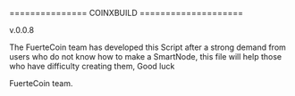=============== COINXBUILD ====================

v.0.0.8

The FuerteCoin team has developed this Script after a strong demand from users who do not know how to make a SmartNode, this file will help those who have difficulty creating them, Good luck

FuerteCoin team.
